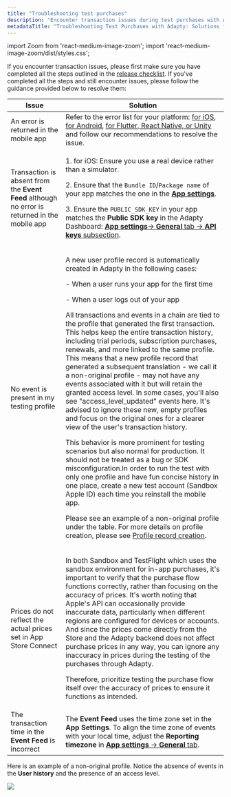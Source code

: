 ```yaml
---
title: "Troubleshooting test purchases"
description: "Encounter transaction issues during test purchases with Adapty? Follow our tailored troubleshooting guide to resolve errors, pricing discrepancies, and transaction discrepancies, ensuring seamless testing of your mobile app's purchase flow"
metadataTitle: "Troubleshooting Test Purchases with Adapty: Solutions for Transaction Issues"
---
```


import Zoom from 'react-medium-image-zoom';
import 'react-medium-image-zoom/dist/styles.css';

If you encounter transaction issues, please first make sure you have completed all the steps outlined in the [release checklist](release-checklist). If you've completed all the steps and still encounter issues, please follow the guidance provided below to resolve them:

| Issue | Solution |
|-----|--------|
| An error is returned in the mobile app | Refer to the error list for your platform: [for iOS](ios-sdk-error-handling), [for Android](android-sdk-error-handling), [for Flutter, React Native, or Unity](error-handling-on-flutter-react-native-unity) and follow our recommendations to resolve the issue. |
| Transaction is absent from the **Event Feed** although no error is returned in the mobile app | <p>1\. for iOS: Ensure you use a real device rather than a simulator.</p><p>2. Ensure that the `Bundle ID`/`Package name` of your app matches the one in the [**App settings**](https://app.adapty.io/settings/general).</p><p>3. Ensure the `PUBLIC_SDK_KEY` in your app matches the **Public SDK key** in the Adapty Dashboard: [**App settings**-> **General** tab -> **API keys** subsection](https://app.adapty.io/settings/general).</p> |
| No event is present in my testing profile | <p>A new user profile record is automatically created in Adapty in the following cases:</p><p></p><p>- When a user runs your app for the first time</p><p>- When a user logs out of your app</p><p></p><p>All transactions and events in a chain are tied to the profile that generated the first transaction. This helps keep the entire transaction history, including trial periods, subscription purchases, renewals, and more linked to the same profile. This means that a new profile record that generated a subsequent translation - we call it a non-original profile - may not have any events associated with it but will retain the granted access level. In some cases, you'll also see "access_level_updated" events here. It's advised to ignore these new, empty profiles and focus on the original ones for a clearer view of the user's transaction history.</p><p></p><p>This behavior is more prominent for testing scenarios but also normal for production. It should not be treated as a bug or SDK misconfiguration.In order to run the test with only one profile and have fun concise history in one place, create a new test account (Sandbox Apple ID) each time you reinstall the mobile app.</p><p></p><p>Please see an example of a non-original profile under the table. For more details on profile creation, please see [Profile record creation](profiles-crm#profile-record-creation).</p> |
| Prices do not reflect the actual prices set in App Store Connect | <p>In both Sandbox and TestFlight which uses the sandbox environment for in-app purchases, it's important to verify that the purchase flow functions correctly, rather than focusing on the accuracy of prices. It's worth noting that Apple's API can occasionally provide inaccurate data, particularly when different regions are configured for devices or accounts. And since the prices come directly from the Store and the Adapty backend does not affect purchase prices in any way, you can ignore any inaccuracy in prices during the testing of the purchases through Adapty.</p><p></p><p>Therefore, prioritize testing the purchase flow itself over the accuracy of prices to ensure it functions as intended.</p> |
| The transaction time in the **Event Feed** is incorrect | The **Event Feed** uses the time zone set in the **App Settings**. To align the time zone of events with your local time, adjust the **Reporting timezone** in [**App settings** -> **General** tab](https://app.adapty.io/settings/general). |


Here is an example of a non-original profile. Notice the absence of events in the **User history** and the presence of an access level.


<Zoom>
  <img src={require('./img/98d0dad-non-original_profile.webp').default}
  style={{
    border: '1px solid #727272', /* border width and color */
    width: '700px', /* image width */
    display: 'block', /* for alignment */
    margin: '0 auto' /* center alignment */
  }}
/>
</Zoom>



